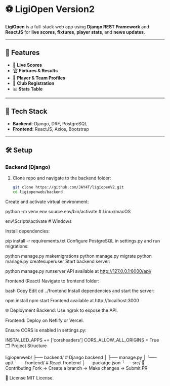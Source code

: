 
# ⚽ LigiOpen Version2

**LigiOpen** is a full-stack web app using **Django REST Framework** and **ReactJS** for **live scores**, **fixtures**, **player stats**, and **news updates**.

---

## 🌟 Features
- 🔴 **Live Scores**
- 🏆 **Fixtures & Results**
- 👥 **Player & Team Profiles**
- 📝 **Club Registration**
- 📊 **Stats Table**

---

## 🚀 Tech Stack
- **Backend**: Django, DRF, PostgreSQL
- **Frontend**: ReactJS, Axios, Bootstrap

---

## 🛠️ Setup

### Backend (Django)
1. Clone repo and navigate to the backend folder:
   ```bash
   git clone https://github.com/JAY4T/ligiopenV2.git
   cd ligiopenweb/backend
   
Create and activate virtual environment:


python -m venv env
source env/bin/activate  # Linux/macOS

env\Scripts\activate  # Windows

Install dependencies:


pip install -r requirements.txt
Configure PostgreSQL in settings.py and run migrations:


python manage.py makemigrations
python manage.py migrate
python manage.py createsuperuser
Start backend server:


python manage.py runserver
API available at http://127.0.0.1:8000/api/

Frontend (React)
Navigate to frontend folder:

bash
Copy
Edit
cd ../frontend
Install dependencies and start the server:


npm install
npm start
Frontend available at http://localhost:3000

🌐 Deployment
Backend: Use ngrok to expose the API.

Frontend: Deploy on Netlify or Vercel.

Ensure CORS is enabled in settings.py:


INSTALLED_APPS += ['corsheaders']
CORS_ALLOW_ALL_ORIGINS = True
🗂️ Project Structure


ligiopenweb/
├── backend/          # Django backend
│   ├── manage.py
│   └── api/
└── frontend/         # React frontend
    ├── package.json
    └── src/
🤝 Contributing
Fork → Create a branch → Make changes → Submit PR

🪪 License
MIT License.
